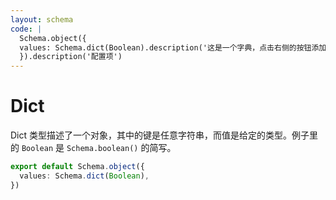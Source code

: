 ```yaml
---
layout: schema
code: |
  Schema.object({
  values: Schema.dict(Boolean).description('这是一个字典，点击右侧的按钮添加属性。'),
  }).description('配置项')
---
```


# Dict

Dict 类型描述了一个对象，其中的键是任意字符串，而值是给定的类型。例子里的 `Boolean` 是 `Schema.boolean()` 的简写。

```ts
export default Schema.object({
  values: Schema.dict(Boolean),
})
```
